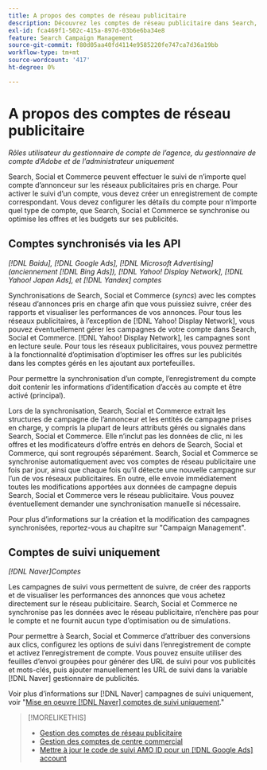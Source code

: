 ```yaml
---
title: A propos des comptes de réseau publicitaire
description: Découvrez les comptes de réseau publicitaire dans Search, Social et Commerce.
exl-id: fca469f1-502c-415a-897d-03b6e6ba34e8
feature: Search Campaign Management
source-git-commit: f80d05aa40fd4114e9585220fe747ca7d36a19bb
workflow-type: tm+mt
source-wordcount: '417'
ht-degree: 0%

---
```


# A propos des comptes de réseau publicitaire

*Rôles utilisateur du gestionnaire de compte de l’agence, du gestionnaire de compte d’Adobe et de l’administrateur uniquement*

Search, Social et Commerce peuvent effectuer le suivi de n’importe quel compte d’annonceur sur les réseaux publicitaires pris en charge. Pour activer le suivi d’un compte, vous devez créer un enregistrement de compte correspondant. Vous devez configurer les détails du compte pour n’importe quel type de compte, que Search, Social et Commerce se synchronise ou optimise les offres et les budgets sur ses publicités.

## Comptes synchronisés via les API

*[!DNL Baidu], [!DNL Google Ads], [!DNL Microsoft Advertising] (anciennement [!DNL Bing Ads]), [!DNL Yahoo! Display Network], [!DNL Yahoo! Japan Ads], et [!DNL Yandex] comptes*

Synchronisations de Search, Social et Commerce (*syncs*) avec les comptes réseau d’annonces pris en charge afin que vous puissiez suivre, créer des rapports et visualiser les performances de vos annonces. Pour tous les réseaux publicitaires, à l’exception de [!DNL Yahoo! Display Network], vous pouvez éventuellement gérer les campagnes de votre compte dans Search, Social et Commerce. [!DNL Yahoo! Display Network], les campagnes sont en lecture seule. Pour tous les réseaux publicitaires, vous pouvez permettre à la fonctionnalité d’optimisation d’optimiser les offres sur les publicités dans les comptes gérés en les ajoutant aux portefeuilles.

Pour permettre la synchronisation d’un compte, l’enregistrement du compte doit contenir les informations d’identification d’accès au compte et être activé (principal).

Lors de la synchronisation, Search, Social et Commerce extrait les structures de campagne de l’annonceur et les entités de campagne prises en charge, y compris la plupart de leurs attributs gérés ou signalés dans Search, Social et Commerce. Elle n’inclut pas les données de clic, ni les offres et les modificateurs d’offre entrés en dehors de Search, Social et Commerce, qui sont regroupés séparément. Search, Social et Commerce se synchronise automatiquement avec vos comptes de réseau publicitaire une fois par jour, ainsi que chaque fois qu’il détecte une nouvelle campagne sur l’un de vos réseaux publicitaires. En outre, elle envoie immédiatement toutes les modifications apportées aux données de campagne depuis Search, Social et Commerce vers le réseau publicitaire. Vous pouvez éventuellement demander une synchronisation manuelle si nécessaire.

Pour plus d’informations sur la création et la modification des campagnes synchronisées, reportez-vous au chapitre sur &quot;Campaign Management&quot;.

## Comptes de suivi uniquement

*[!DNL Naver]Comptes*

Les campagnes de suivi vous permettent de suivre, de créer des rapports et de visualiser les performances des annonces que vous achetez directement sur le réseau publicitaire. Search, Social et Commerce ne synchronise pas les données avec le réseau publicitaire, n’enchère pas pour le compte et ne fournit aucun type d’optimisation ou de simulations.

Pour permettre à Search, Social et Commerce d’attribuer des conversions aux clics, configurez les options de suivi dans l’enregistrement de compte et activez l’enregistrement de compte. Vous pouvez ensuite utiliser des feuilles d’envoi groupées pour générer des URL de suivi pour vos publicités et mots-clés, puis ajouter manuellement les URL de suivi dans la variable [!DNL Naver] gestionnaire de publicités.

Voir plus d’informations sur [!DNL Naver] campagnes de suivi uniquement, voir &quot;[Mise en oeuvre [!DNL Naver] comptes de suivi uniquement](/help/search-social-commerce/campaign-management/naver-tracking-only-account-implement.md).&quot;

>[!MORELIKETHIS]
>
>* [Gestion des comptes de réseau publicitaire](ad-network-account-manage.md)
>* [Gestion des comptes de centre commercial](merchant-account-manage.md)
>* [Mettre à jour le code de suivi AMO ID pour un [!DNL Google Ads] account](update-amo-id-google.md)
